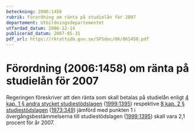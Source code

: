 ```yaml
---
beteckning: 2006:1458
rubrik: Förordning om ränta på studielån för 2007
departement: Utbildningsdepartementet
utfardad_datum: 2006-12-14
publicerad_datum: 2007-05-31
pdf_url: https://rkrattsdb.gov.se/SFSdoc/06/061458.pdf
---
```


# Förordning (2006:1458) om ränta på studielån för 2007

Regeringen föreskriver att den ränta som skall betalas på studielån enligt [4 kap. 1 § andra stycket studiestödslagen](https://selex.se/eli/sfs/1999/1395#kap4.1) ([1999:1395](https://selex.se/eli/sfs/1999/1395)) respektive [8 kap. 2 § studiestödslagen](https://selex.se/eli/sfs/1999/1395#kap8.2) ([1973:349](https://selex.se/eli/sfs/1973/349)) jämförd med punkten 1 i övergångsbestämmelserna till studiestödslagen ([1999:1395](https://selex.se/eli/sfs/1999/1395)) skall vara 2,1 procent för år 2007.